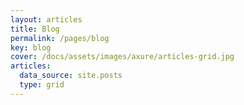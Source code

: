 ```yaml
---
layout: articles
title: Blog
permalink: /pages/blog
key: blog
cover: /docs/assets/images/axure/articles-grid.jpg
articles:
  data_source: site.posts
  type: grid
---
```


<div class="article__content" markdown="1">
</div>
